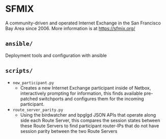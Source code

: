 # SFMIX

A community-driven and operated Internet Exchange in the San Francisco Bay Area
since 2006.
More information is at https://sfmix.org/

## `ansible/`

Deployment tools and configuration with ansible

## `scripts/`
* `new_participant.py`
  * Creates a new Internet Exchange participant inside of Netbox, interactively
    prompting for information, this finds available pre-patched switchports and
    configures them for the incoming participant.
* `route_server_parity.py`
  * Using the birdwatcher and bpglgd JSON APIs that operate along side each
    Route Server, this compares the session states between these Route Servers
    to find participant router-IPs that do not have session parity between the
    two Route Servers
  
